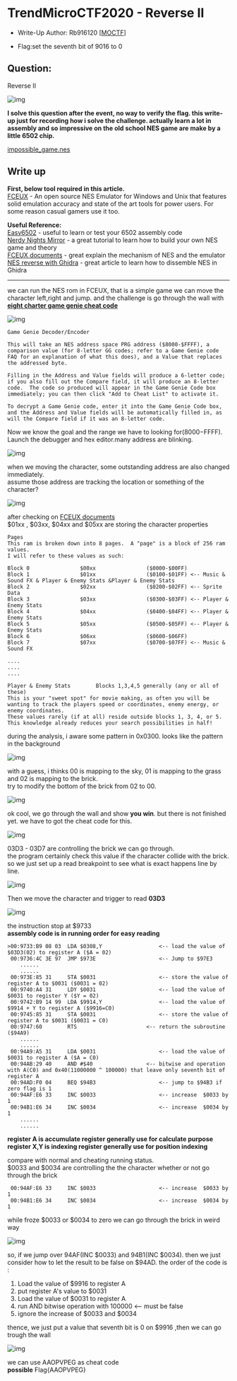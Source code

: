 # TrendMicroCTF2020 - Reverse II

- Write-Up Author: Rb916120 \[[MOCTF](https://www.facebook.com/MOCSCTF)\]

- Flag:set the seventh bit of 9016 to 0

## **Question:**
Reverse II

![img](./img/TMCTF_REV-2.PNG)

**I solve this question after the event, no way to verify the flag. this write-up just for recording how i solve the challenge. actually learn a lot in assembly and so impressive on the old school NES game are make by a little 6502 chip.**</br>

[impossible_game.nes](./impossible_game.nes)

## Write up
**First, below tool required in this article.**</br>
[FCEUX](https://github.com/TASVideos/fceux) - An open source NES Emulator for Windows and Unix that features solid emulation accuracy and state of the art tools for power users. For some reason casual gamers use it too.</br>

**Useful Reference:**</br>
[Easy6502](https://skilldrick.github.io/easy6502/) - useful to learn or test your 6502 assembly code</br>
[Nerdy Nights Mirror](https://nerdy-nights.nes.science/#main_tutorial-5) - a great tutorial to learn how to build your own NES game and theory</br>
[FCEUX documents](http://fceux.com/web/help/fceux.html?NESRAMMappingFindingValues.html) - great explain the mechanism of NES and the emulator</br>
[NES reverse with Ghidra](https://allthingsreversed.io/solving-space-fights-ctf/) - great article to learn how to dissemble NES in Ghidra</br>

***

we can run the NES rom in FCEUX, that is a simple game we can move the character left,right and jump. and the challenge is go through the wall with **[eight charter game genie cheat code](http://fceux.com/web/help/fceux.html?GameGenieEncoderDecoder.html)**</br>

![img](./img/1.PNG)

```
Game Genie Decoder/Encoder

This will take an NES address space PRG address ($8000-$FFFF), a comparison value (for 8-letter GG codes; refer to a Game Genie code FAQ for an explanation of what this does), and a Value that replaces the addressed byte.

Filling in the Address and Value fields will produce a 6-letter code; if you also fill out the Compare field, it will produce an 8-letter code.  The code so produced will appear in the Game Genie Code box immediately; you can then click "Add to Cheat List" to activate it.

To decrypt a Game Genie code, enter it into the Game Genie Code box, and the Address and Value fields will be automatically filled in, as will the Compare field if it was an 8-letter code.
```

Now we know the goal and the range we have to looking for($8000-$FFFF).</br>
Launch the debugger and hex editor.many address are blinking.</br>

![img](./img/2.gif)

when we moving the character, some outstanding address are also changed immediately.</br>
assume those address are tracking the location or something of the character?</br>

![img](./img/3.gif)

after checking on [FCEUX documents](http://fceux.com/web/help/fceux.html?NESRAMMappingFindingValues.html)</br>
$01xx , $03xx, $04xx and $05xx are storing the character properties
```
Pages
This ram is broken down into 8 pages.  A "page" is a block of 256 ram values.
I will refer to these values as such:

Block 0                $00xx                ($0000-$00FF) 
Block 1                $01xx                ($0100-$01FF) <-- Music & Sound FX & Player & Enemy Stats &Player & Enemy Stats
Block 2                $02xx                ($0200-$02FF) <-- Sprite Data   
Block 3                $03xx                ($0300-$03FF) <-- Player & Enemy Stats
Block 4                $04xx                ($0400-$04FF) <-- Player & Enemy Stats
Block 5                $05xx                ($0500-$05FF) <-- Player & Enemy Stats
Block 6                $06xx                ($0600-$06FF)
Block 7                $07xx                ($0700-$07FF) <-- Music & Sound FX

....
....
....

Player & Enemy Stats        Blocks 1,3,4,5 generally (any or all of these)
This is your "sweet spot" for movie making, as often you will be wanting to track the players speed or coordinates, enemy energy, or enemy coordinates.
These values rarely (if at all) reside outside blocks 1, 3, 4, or 5.  This knowledge already reduces your search possibilities in half!
```

during the analysis, i aware some pattern in 0x0300. looks like the pattern in the background

![img](./img/4.gif)

with a guess, i thinks 00 is mapping to the sky, 01 is mapping to the grass and 02 is mapping to the brick.</br>
try to modify the bottom of the brick from 02 to 00.</br>

![img](./img/5.gif)

ok cool, we go through the wall and show __you win__. but there is not finished yet. we have to got the cheat code for this.

![img](./img/6.gif)

03D3 - 03D7 are controlling the brick we can go through.</br>
the program certainly check this value if the character collide with the brick.</br>
so we just set up a read breakpoint to see what is exact happens line by line.</br>

![img](./img/7.PNG)

Then we move the character and trigger to read **03D3**

![img](./img/8.PNG)

the instruction stop at $9733</br>
**assembly code is in running order for easy reading**

```assembly
>00:9733:B9 08 03  LDA $0308,Y 					<-- load the value of $03D3(02) to register A ($A = 02)
 00:9736:4C 3E 97  JMP $973E					<-- Jump to $97E3
	......
	......
 00:973E:85 31     STA $0031					<-- store the value of register A to $0031 ($0031 = 02)
 00:9740:A4 31     LDY $0031					<-- load the value of $0031 to register Y ($Y = 02)
 00:9742:B9 14 99  LDA $9914,Y					<-- load the value of $9914 + Y to register A ($9916=C0)
 00:9745:85 31     STA $0031					<--	store the value of register A to $0031 ($0031 = C0)
 00:9747:60        RTS						<-- return the subroutine ($94A9)
	......
	......
 00:94A9:A5 31     LDA $0031					<-- load the value of $0031 to register A ($A = C0)
 00:94AB:29 40     AND #$40					<-- bitwise and operation with A(C0) and 0x40(11000000 ^ 100000) that leave only seventh bit of register A 
 00:94AD:F0 04     BEQ $94B3					<-- jump to $94B3 if zero flag is 1
 00:94AF:E6 33     INC $0033					<-- increase  $0033 by 1
 00:94B1:E6 34     INC $0034					<-- increase  $0034 by 1
	......
	......
```
**register A is accumulate register generally use for calculate purpose**</br>
**register X,Y is indexing register generally use for position indexing**

compare with normal and cheating running status.</br>
$0033 and $0034 are controlling the the character whether or not go through the brick

```
 00:94AF:E6 33     INC $0033					<-- increase  $0033 by 1
 00:94B1:E6 34     INC $0034					<-- increase  $0034 by 1
```

while froze $0033 or $0034 to zero we can go through the brick in weird way

![img](./img/9.gif)

so, if we jump over 94AF(INC $0033) and 94B1(INC $0034).
then we just consider how to let the result to be false on $94AD.
the order of the code is :
 1. Load the value of $9916 to register A
 2. put register A's value to $0031
 3. Load the value of $0031 to register A
 4. run AND bitwise operation with 100000 <-- must be false
 5. ignore the increase of $0033 and $0034

thence, we just put a value that seventh bit is 0 on $9916 ,then we can go trough the wall</br>

![img](./img/10.gif)

we can use AAOPVPEG as cheat code</br>
**possible** Flag{AAOPVPEG}
